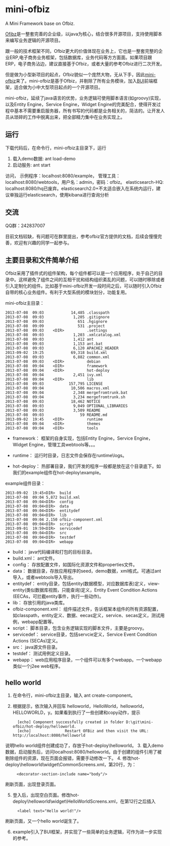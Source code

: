 mini-ofbiz
==========

A Mini Framework base on Ofbiz.

[Ofibz](http://ofbiz.apache.org/)是一整套完善的企业级，以java为核心，结合很多开源项目，支持使用脚本来编写业务逻辑的开源项目。

跟一般的技术框架不同，Ofbiz更大的价值体现在业务上，它也是一整套完整的企业ERP,电子商务业务框架，包括数据库，业务代码等方方面面。如果项目跟ERP，电子商务沾边，建议直接基于Ofbiz，或者大量的参考Ofbiz进行二次开发。

但是做为小型新项目的起点，Ofbiz貌似一个庞然大物，无从下手，因此[mini-ofbiz](https://github.com/yeshm/mini-ofbiz)来了。mini-ofbiz是基于Ofbiz，并剔除了所有业务模块，加入[BUI](http://www.builive.com/)前端框架，适合做为小中大型项目起点的一个开源项目。

mini-ofbiz，延续了java语言的优势，业务逻辑可使用脚本语言(如groovy)实现，以及Entity Engine，Service Engine，Widget Engine的完美配合，使得开发过程中基本不需要重启服务器，所有书写的代码都是业务相关的，简洁的。让开发人员从琐碎的工作中脱离出来，把全部精力集中在业务实现上。

## 运行 ##
下载代码后，在命令行，mini-ofbiz主目录下，运行

1. 载入demo数据: ant load-demo
2. 启动服务: ant start

访问，
示例程序：localhost:8080/example， 管理工具：localhost:8080/webtools，用户名：admin，密码：ofbiz。
elasticsearch-HQ: localhost:8080/hq已废弃。elasticsearch2.0+不太适合嵌入在系统内运行，建议单独运行elasticsearch，使用kibana进行查询分析

## 交流 ##

QQ群：242837007

目前文档较缺，有问题可在群里提出，参考ofbiz官方提供的文档，后续会慢慢完善，欢迎有兴趣的同学一起参与。

## 主要目录和文件简单介绍 ##
Ofbiz采用了插件式的组件架构，每个组件都可以是一个应用程序，处于自己的目录中。这样避免了组件之间的互相干扰和结构组织紊乱的问题，可以随时移除或者引入定制化的组件。比如基于mini-ofbiz开发一段时间之后，可以随时引入Ofbiz自带的核心业务组件。有利于大型系统的模块划分，功能复用。

mini-ofbiz主目录：

    2013-07-08  09:03            14,485 .classpath
    2013-07-08  09:03             1,205 .gitignore
    2013-07-08  09:03               651 .hgignore
    2013-07-08  09:09               531 .project
    2013-07-08  09:03    <DIR>          .settings
    2013-07-08  09:03             1,203 .xmlcatalog.xml
    2013-07-08  09:03             1,412 ant
    2013-07-08  09:03             1,153 ant.bat
    2013-07-08  09:03             6,120 APACHE2_HEADER
    2013-09-02  19:25            69,318 build.xml
    2013-07-08  09:03             6,882 common.xml
    2013-07-08  09:03    <DIR>          debian
    2013-07-08  09:04    <DIR>          framework
    2013-07-08  09:04    <DIR>          hot-deploy
    2013-07-08  09:04             2,451 ivy.xml
    2013-07-08  09:04    <DIR>          lib
    2013-07-08  09:03           157,795 LICENSE
    2013-07-08  09:04            10,506 macros.xml
    2013-07-08  09:04             2,348 mergefromtrunk.bat
    2013-07-08  09:04             3,234 mergefromtrunk.sh
    2013-07-08  09:03            18,462 NOTICE
    2013-07-08  09:03             9,049 OPTIONAL_LIBRARIES
    2013-07-08  09:03             3,509 README
    2013-07-08  09:03                59 README.md
    2013-09-02  19:45    <DIR>          runtime
    2013-07-08  09:04    <DIR>          themes
    2013-07-08  09:04    <DIR>          tools


- framework：	框架的自身实现，包括Entity Engine，Service Engine，Widget Engine，管理工具webtools等。。。

- runtime： 运行时目录，日志文件会保存在runtime\logs。

- hot-deploy： 热部署目录，我们开发的程序一般都是放在这个目录底下。如我们的example组件在hot-deploy\example。

example组件目录：

    2013-09-02  19:45<DIR>  build
    2013-07-08  09:04 5,872 build.xml
    2013-07-08  09:04<DIR>  config
    2013-07-08  09:04<DIR>  data
    2013-07-08  09:04<DIR>  entitydef
    2013-07-08  09:04<DIR>  lib
    2013-07-08  09:04 2,150 ofbiz-component.xml
    2013-07-08  09:04<DIR>  script
    2013-09-01  19:59<DIR>  servicedef
    2013-07-08  09:04<DIR>  src
    2013-07-08  09:04<DIR>  testdef
    2013-07-08  09:04<DIR>  webapp

- build： java代码编译和打包的目标目录。
- build.xml： ant文件。
- config： 存放配置文件，如国际化资源文件和properties文件。
- data： 数据目录，存放应用程序的seed，demo数据，xml格式。可通过ant导入，或者webtools导入导出。
- entitydef： entity目录，包括entity(数据模型，对应数据库表)定义，view-entity(类似数据库视图，只能查询)定义，Entity Event Condition Actions (EECAs，可拦截entity事件，执行一些动作)。
- lib： 存放引用的java类库。
- ofbiz-component.xml： 组件描述文件，告诉框架本组件的所有资源配置，如classpath，entity定义、数据、eecas定义，service、secas定义，测试用例，webapp配置等。
- script： 脚本目录，包含业务逻辑实现的脚本文件，主要是groovy。
- servicedef： service目录，包括servcie定义，Service Event Condition Actions (SECAs)定义。
- src： java源文件目录。
- testdef： 测试用例定义目录。
- webapp： web应用程序目录，一个组件可以有多个webapp。一个webapp类似一个j2ee web程序。

## hello world ##
1. 在命令行，mini-ofbiz主目录，输入 ant create-component。
2. 根据提示，依次输入并回车 helloworld，HelloWorld，helloworld，HELLOWORLD，y。如果看到执行了一些创建和copy动作，提示

         [echo] Component successfully created in folder D:\git\mini-ofbiz/hot-deploy/helloworld.
         [echo]               Restart OFBiz and then visit the URL: http://localhost:8080/helloworld
说明hello world组件创建成功了，存放于hot-deploy\helloworld。
3. 载入demo数据，启动服务后，访问localhost:8080/helloworld。由于创建的组件引用了被剔除组件的资源，现在页面会报错，需要手动修改一下。
4. 修改hot-deploy\helloworld\widget\CommonScreens.xml，第20行，为：

         <decorator-section-include name="body"/>
刷新页面，出现登录页面。

5. 登入后，出现空白页面。修改hot-deploy\helloworld\widget\HelloWorldScreens.xml，在第12行之后插入

         <label text="Hello world!"/>
刷新页面，又一个hello world诞生了。

6. example引入了BUI框架，并实现了一些简单的业务逻辑，可作为进一步实现的参考。


